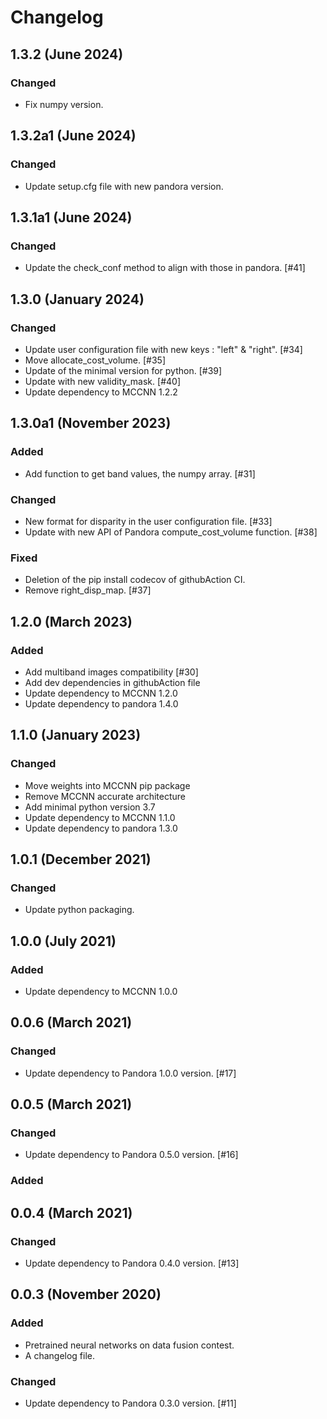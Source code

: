 # Changelog

## 1.3.2 (June 2024)

### Changed
- Fix numpy version.


## 1.3.2a1 (June 2024)

### Changed
- Update setup.cfg file with new pandora version.

## 1.3.1a1 (June 2024)

### Changed
- Update the check_conf method to align with those in pandora. [#41]

## 1.3.0 (January 2024)

### Changed
- Update user configuration file with new keys : "left" & "right". [#34]
- Move allocate_cost_volume. [#35]
- Update of the minimal version for python. [#39]
- Update with new validity_mask. [#40]
- Update dependency to MCCNN 1.2.2

## 1.3.0a1 (November 2023)

### Added

 - Add function to get band values, the numpy array. [#31]

### Changed

- New format for disparity in the user configuration file. [#33]
- Update with new API of Pandora compute_cost_volume function. [#38]

### Fixed

 - Deletion of the pip install codecov of githubAction CI.
 - Remove right_disp_map. [#37]

## 1.2.0 (March 2023)

### Added

- Add multiband images compatibility [#30]
- Add dev dependencies in githubAction file
- Update dependency to MCCNN 1.2.0
- Update dependency to pandora 1.4.0

## 1.1.0 (January 2023)

### Changed

- Move weights into MCCNN pip package
- Remove MCCNN accurate architecture
- Add minimal python version 3.7
- Update dependency to MCCNN 1.1.0
- Update dependency to pandora 1.3.0


## 1.0.1 (December 2021)

### Changed

- Update python packaging.

## 1.0.0 (July 2021)

### Added

- Update dependency to MCCNN 1.0.0

## 0.0.6 (March 2021)

### Changed

- Update dependency to Pandora 1.0.0 version. [#17]

## 0.0.5 (March 2021)

### Changed

- Update dependency to Pandora 0.5.0 version. [#16]

### Added

## 0.0.4 (March 2021)

### Changed

- Update dependency to Pandora 0.4.0 version. [#13]

## 0.0.3 (November 2020)

### Added

- Pretrained neural networks on data fusion contest.
- A changelog file. 

### Changed

- Update dependency to Pandora 0.3.0 version. [#11]
